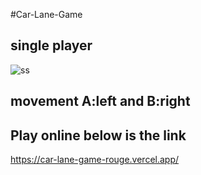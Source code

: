 #Car-Lane-Game

## single player
![ss](https://github.com/manish-shahi88/car-lane-game/assets/171242941/1b64bcba-8b3f-4593-badc-df0737519732)

## movement A:left and B:right

## Play online below is the link
https://car-lane-game-rouge.vercel.app/

